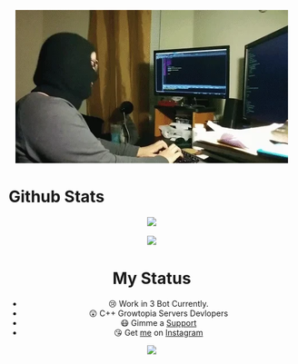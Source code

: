 <p align="center">
<img src="./giphy (1).webp"/>
<a align="center">

# Github Stats
<p align="center">
<img src="https://github-readme-stats.vercel.app/api/top-langs/?username=frenzy8&theme=tokyonight">
<div align="center">

<p align="center">
<img src="https://github-readme-stats.vercel.app/api/?username=frenzy8&theme=tokyonight">
<div align="center">

# My Status
- 😢 Work in 3 Bot Currently.
- 😲 C++ Growtopia Servers Devlopers
- 😷 Gimme a [Support](https://saweria.co/FrenzyS6)
- 😘 Get [me](https://github.com/FrenzY8) on [Instagram](https://instagram.com/FrenzyS6)

<p align="center">
<img src="https://discord.c99.nl/widget/theme-3/833213256155922432.png">
<div align="center">
